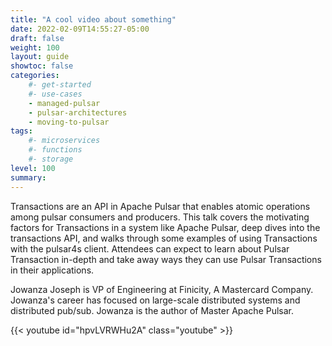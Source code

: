 ```yaml
---
title: "A cool video about something"
date: 2022-02-09T14:55:27-05:00
draft: false
weight: 100
layout: guide
showtoc: false
categories:
    #- get-started
    #- use-cases
    - managed-pulsar
    - pulsar-architectures
    - moving-to-pulsar
tags:
    #- microservices
    #- functions
    #- storage
level: 100
summary:
---
```


Transactions are an API in Apache Pulsar that enables atomic operations among pulsar consumers and producers. This talk covers the motivating factors for Transactions in a system like Apache Pulsar, deep dives into the transactions API, and walks through some examples of using Transactions with the pulsar4s client. Attendees can expect to learn about Pulsar Transaction in-depth and take away ways they can use Pulsar Transactions in their applications.

Jowanza Joseph is VP of Engineering at Finicity, A Mastercard Company. Jowanza's career has focused on large-scale distributed systems and distributed pub/sub. Jowanza is the author of Master Apache Pulsar.

{{< youtube id="hpvLVRWHu2A" class="youtube" >}}

